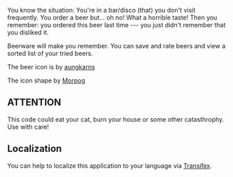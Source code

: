 You know the situation: You're in a bar/disco (that) you don't visit frequently.
You order a beer but... oh no! What a horrible taste!  Then you remember: you 
ordered this beer last time --- you just didn't remember that you disliked it.

Beerware will make you remember. You can save and rate beers and view a
sorted list of your tried beers.

The beer icon is by [aungkarns](https://openclipart.org/detail/73591/beer)

The icon shape by [Morpog](https://github.com/Morpog/jolla-icon-shapes)

## ATTENTION
This code could eat your cat, burn your house or some other catasthrophy. Use with care!

## Localization
You can help to localize this application to your language via [Transifex](https://www.transifex.com/mentaljam/harbour-beerware).